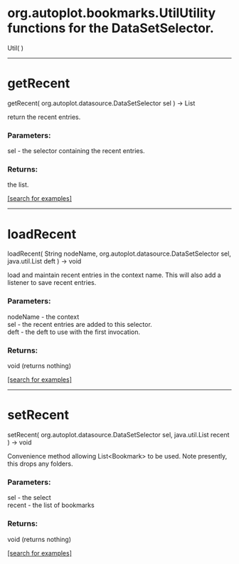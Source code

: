 # org.autoplot.bookmarks.UtilUtility functions for the DataSetSelector.
Util( )


***
<a name="getRecent"></a>
# getRecent
getRecent( org.autoplot.datasource.DataSetSelector sel ) &rarr; List

return the recent entries.

### Parameters:
sel - the selector containing the recent entries.

### Returns:
the list.

<a href="https://github.com/autoplot/dev/search?q=getRecent&unscoped_q=getRecent">[search for examples]</a>

***
<a name="loadRecent"></a>
# loadRecent
loadRecent( String nodeName, org.autoplot.datasource.DataSetSelector sel, java.util.List deft ) &rarr; void

load and maintain recent entries in the context name.  This will also add
 a listener to save recent entries.

### Parameters:
nodeName - the context
<br>sel - the recent entries are added to this selector.
<br>deft - the deft to use with the first invocation.

### Returns:
void (returns nothing)


<a href="https://github.com/autoplot/dev/search?q=loadRecent&unscoped_q=loadRecent">[search for examples]</a>

***
<a name="setRecent"></a>
# setRecent
setRecent( org.autoplot.datasource.DataSetSelector sel, java.util.List recent ) &rarr; void

Convenience method allowing List&lt;Bookmark&gt; to be used.  Note presently, this drops any folders.

### Parameters:
sel - the select
<br>recent - the list of bookmarks

### Returns:
void (returns nothing)


<a href="https://github.com/autoplot/dev/search?q=setRecent&unscoped_q=setRecent">[search for examples]</a>

